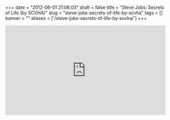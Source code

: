 
+++
date = "2012-06-01 21:06:03"
draft = false
title = "Steve Jobs: Secrets of Life (by SCVHA)"
slug = "steve-jobs-secrets-of-life-by-scvha"
tags = []
banner = ""
aliases = ['/steve-jobs-secrets-of-life-by-scvha/']
+++

<p><iframe width="500" height="281"  id="youtube_iframe" src="https://www.youtube.com/embed/kYfNvmF0Bqw?feature=oembed&amp;enablejsapi=1&amp;origin=http://safe.txmblr.com&amp;wmode=opaque" frameborder="0" allowfullscreen></iframe></p>

